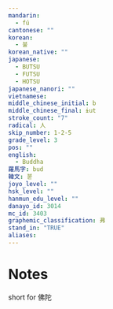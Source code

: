 ```yaml
---
mandarin:
  - fú
cantonese: ""
korean:
  - 불
korean_native: ""
japanese:
  - BUTSU
  - FUTSU
  - HOTSU
japanese_nanori: ""
vietnamese:
middle_chinese_initial: b
middle_chinese_final: ɨut
stroke_count: "7"
radical: 人
skip_number: 1-2-5
grade_level: 3
pos: ""
english:
  - Buddha
羅馬字: bud
韓文: 붇
joyo_level: ""
hsk_level: ""
hanmun_edu_level: ""
danayo_id: 3014
mc_id: 3403
graphemic_classification: 弗
stand_in: "TRUE"
aliases:
---
```


# Notes
short for 佛陀
